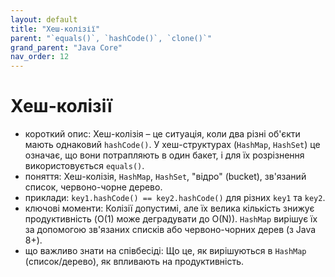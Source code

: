 ```yaml
---
layout: default
title: "Хеш-колізії"
parent: "`equals()`, `hashCode()`, `clone()`"
grand_parent: "Java Core"
nav_order: 12
---
```


# Хеш-колізії

*   короткий опис: Хеш-колізія – це ситуація, коли два різні об'єкти мають однаковий `hashCode()`. У хеш-структурах (`HashMap`, `HashSet`) це означає, що вони потрапляють в один бакет, і для їх розрізнення використовується `equals()`.
*   поняття: Хеш-колізія, `HashMap`, `HashSet`, "відро" (bucket), зв'язаний список, червоно-чорне дерево.
*   приклади: `key1.hashCode() == key2.hashCode()` для різних `key1` та `key2`.
*   ключові моменти: Колізії допустимі, але їх велика кількість знижує продуктивність (O(1) може деградувати до O(N)). `HashMap` вирішує їх за допомогою зв'язаних списків або червоно-чорних дерев (з Java 8+).
*   що важливо знати на співбесіді: Що це, як вирішуються в `HashMap` (список/дерево), як впливають на продуктивність.
